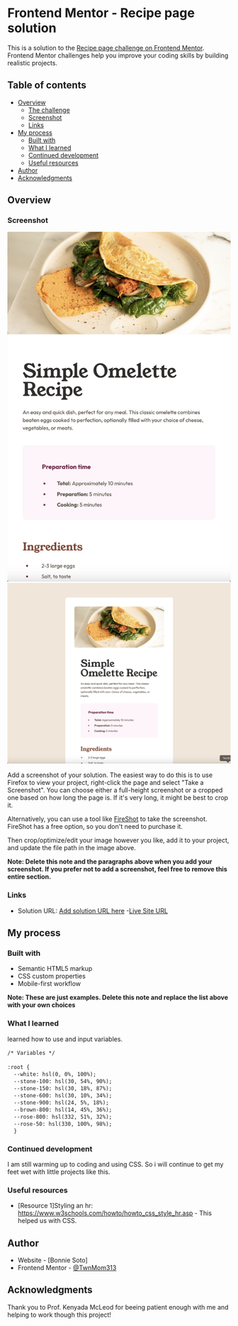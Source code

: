 # Frontend Mentor - Recipe page solution

This is a solution to the [Recipe page challenge on Frontend Mentor](https://www.frontendmentor.io/challenges/recipe-page-KiTsR8QQKm). Frontend Mentor challenges help you improve your coding skills by building realistic projects. 

## Table of contents

- [Overview](#overview)
  - [The challenge](#the-challenge)
  - [Screenshot](#screenshot)
  - [Links](#links)
- [My process](#my-process)
  - [Built with](#built-with)
  - [What I learned](#what-i-learned)
  - [Continued development](#continued-development)
  - [Useful resources](#useful-resources)
- [Author](#author)
- [Acknowledgments](#acknowledgments)

## Overview

### Screenshot

![Mobile View](./mobile-view.png)
![Desktop View](./desktop-view.png)

Add a screenshot of your solution. The easiest way to do this is to use Firefox to view your project, right-click the page and select "Take a Screenshot". You can choose either a full-height screenshot or a cropped one based on how long the page is. If it's very long, it might be best to crop it.

Alternatively, you can use a tool like [FireShot](https://getfireshot.com/) to take the screenshot. FireShot has a free option, so you don't need to purchase it. 

Then crop/optimize/edit your image however you like, add it to your project, and update the file path in the image above.

**Note: Delete this note and the paragraphs above when you add your screenshot. If you prefer not to add a screenshot, feel free to remove this entire section.**

### Links

- Solution URL: [Add solution URL here](https://your-solution-url.com)
-[Live Site URL](https://twnmom313.github.io/fm-recipe-page-main/)

## My process

### Built with

- Semantic HTML5 markup
- CSS custom properties
- Mobile-first workflow

**Note: These are just examples. Delete this note and replace the list above with your own choices**

### What I learned

learned how to use and input variables. 



```
/* Variables */

:root {
  --white: hsl(0, 0%, 100%);
  --stone-100: hsl(30, 54%, 90%);
  --stone-150: hsl(30, 18%, 87%);
  --stone-600: hsl(30, 10%, 34%);
  --stone-900: hsl(24, 5%, 18%);
  --brown-800: hsl(14, 45%, 36%);
  --rose-800: hsl(332, 51%, 32%);
  --rose-50: hsl(330, 100%, 98%);
  }
```

### Continued development

I am still warming up to coding and using CSS. So i will continue to get my feet wet with little projects like this.

### Useful resources

- [Resource 1]Styling an hr: https://www.w3schools.com/howto/howto_css_style_hr.asp - This helped us with CSS.

## Author

- Website - [Bonnie Soto]
- Frontend Mentor - [@TwnMom313](https://www.frontendmentor.io/profile/TwnMom313)

## Acknowledgments

Thank you to Prof. Kenyada McLeod for beeing patient enough with me and helping to work though this project!

